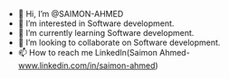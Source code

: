 - 👋 Hi, I’m @SAIMON-AHMED
- 👀 I’m interested in Software development.
- 🌱 I’m currently learning Software development.
- 💞️ I’m looking to collaborate on Software development.
- 📫 How to reach me LinkedIn(Saimon Ahmed-www.linkedin.com/in/saimon-ahmed)

<!---
SAIMON-AHMED/SAIMON-AHMED is a ✨ special ✨ repository because its `README.md` (this file) appears on your GitHub profile.
You can click the Preview link to take a look at your changes.
--->

